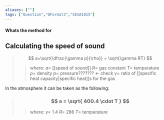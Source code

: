 ```yaml
---
aliases: [""]
tags: ["Question","QFormat3","SESA1015"]
---
```


#### Whats the method for
## Calculating the speed of sound
> $$ a=\sqrt{\dfrac{\gamma p}{\rho}} = \sqrt{\gamma RT} $$ 
>> where:
>> $a =$ [[speed of sound]]
>> $R =$ gas constant
>> $T =$ temperature
>> $\rho =$ density
>> $p =$ pressure??????? <- check
>> $\gamma=$ ratio of [[specific heat capacity|specific heat]]s for the gas

In the atmosphere it can be taken as the following:

> ### $$ a = \sqrt{ 400.4 \cdot T } $$ 
>> where:
>> $\gamma=$ 1.4
>> $R=$ 286
>> $T=$ temperature
